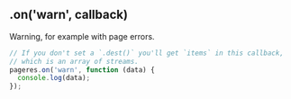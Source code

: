 ## .on('warn', callback)

Warning, for example with page errors.

```js
// If you don't set a `.dest()` you'll get `items` in this callback, 
// which is an array of streams.
pageres.on('warn', function (data) {
  console.log(data);
});
```
